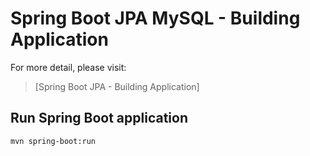 # Spring Boot JPA MySQL - Building Application

For more detail, please visit:
> [Spring Boot JPA - Building Application]

## Run Spring Boot application
```
mvn spring-boot:run
```
